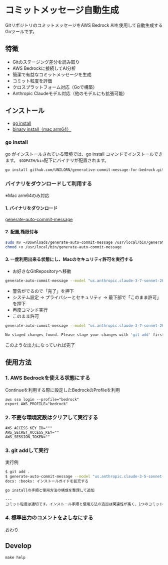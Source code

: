 # コミットメッセージ自動生成

GitリポジトリのコミットメッセージをAWS Bedrock AIを使用して自動生成するGoツールです。

## 特徴

- Gitのステージング差分を読み取り
- AWS Bedrockに接続してAI分析
- 簡潔で有益なコミットメッセージを生成
- コミット粒度を評価
- クロスプラットフォーム対応（Goで構築）
- Anthropic Claudeモデル対応（他のモデルにも拡張可能）


## インストール

- [go install](#go-install)
- [binary install（mac arm64）](#バイナリをダウンロードして利用する)

### go install

go がインストールされている環境では、go install コマンドでインストールできます。
`$GOPATH/bin`配下にバイナリが配置されます。

```sh
go install github.com/UNILORN/generative-commit-message-for-bedrock.git
```

### バイナリをダウンロードして利用する

※Mac arm64のみ対応

#### 1. バイナリをダウンロード

[generate-auto-commit-message](/uploads/a3724435d66999c7c98250feca8af38b/generate-auto-commit-message)

#### 2. 配置,権限付与

```sh
sudo mv ~/Downloads/generate-auto-commit-message /usr/local/bin/generate-auto-commit-message
chmod +x /usr/local/bin/generate-auto-commit-message
```

#### 3. 一度利用出来る状態にし、Macのセキュリティ許可を実行する

- お好きなGitRepositoryへ移動

```sh
generate-auto-commit-message --model "us.anthropic.claude-3-7-sonnet-20250219-v1:0"
```

- 警告がでるので「完了」を押下
- システム設定 -> プライバシーとセキュリティ -> 最下部で「このまま許可」を押下
- 再度コマンド実行
- このまま許可

```sh
generate-auto-commit-message --model "us.anthropic.claude-3-7-sonnet-20250219-v1:0"

No staged changes found. Please stage your changes with 'git add' first.
```

このような出力になっていれば完了

## 使用方法

### 1. AWS Bedrockを使える状態にする

Continueを利用する際に設定したBedrockのProfileを利用

```
aws sso login --profile="bedrock"
export AWS_PROFILE="bedrock"
```

### 2. 不要な環境変数はクリアして実行する

```
AWS_ACCESS_KEY_ID="""
AWS_SECRET_ACCESS_KEY=""
AWS_SESSION_TOKEN="" 
```

### 3. git addして実行

実行例

```sh
$ git add .
$ generate-auto-commit-message --model "us.anthropic.claude-3-5-sonnet-20241022-v2:0"
docs: :books: インストールガイドを拡充する

go installの手順と使用方法の構成を整理して追加

---
コミット粒度は適切です。インストール手順と使用方法の追加は関連性が高く、1つのコミットにまとめることが妥当です。
```

### 4. 標準出力のコメントをよしなにする

おわり

## Develop

```
make help
```